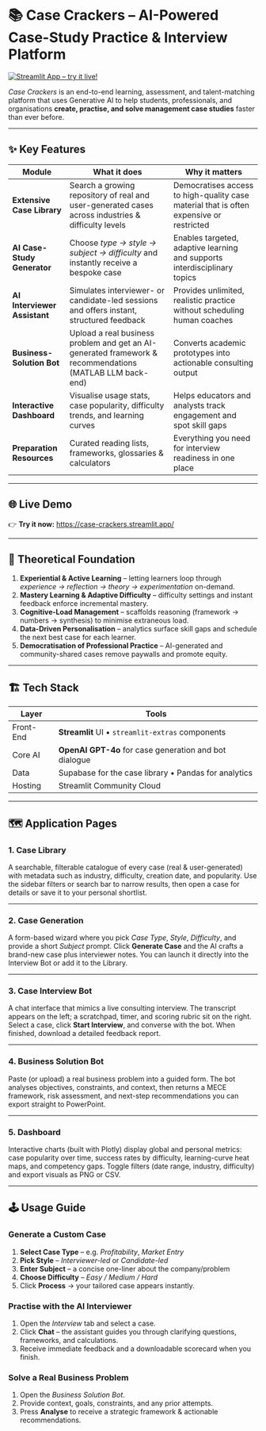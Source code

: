 # 📚 Case Crackers – AI-Powered Case-Study Practice & Interview Platform

[![Streamlit App – try it live!](https://img.shields.io/badge/Launch-CaseCrackers-green?logo=streamlit)](https://case-crackers.streamlit.app/)

*Case Crackers* is an end-to-end learning, assessment, and talent-matching platform that uses Generative AI to help students, professionals, and organisations **create, practise, and solve management case studies** faster than ever before.

---

## ✨ Key Features

| Module | What it does | Why it matters |
|--------|--------------|----------------|
| **Extensive Case Library** | Search a growing repository of real and user-generated cases across industries & difficulty levels | Democratises access to high-quality case material that is often expensive or restricted |
| **AI Case-Study Generator** | Choose *type → style → subject → difficulty* and instantly receive a bespoke case | Enables targeted, adaptive learning and supports interdisciplinary topics |
| **AI Interviewer Assistant** | Simulates interviewer- or candidate-led sessions and offers instant, structured feedback | Provides unlimited, realistic practice without scheduling human coaches |
| **Business-Solution Bot** | Upload a real business problem and get an AI-generated framework & recommendations (MATLAB LLM back-end) | Converts academic prototypes into actionable consulting output |
| **Interactive Dashboard** | Visualise usage stats, case popularity, difficulty trends, and learning curves | Helps educators and analysts track engagement and spot skill gaps |
| **Preparation Resources** | Curated reading lists, frameworks, glossaries & calculators | Everything you need for interview readiness in one place |

---

## 🌐 Live Demo  

👉 **Try it now:** <https://case-crackers.streamlit.app/>

---

## 🧠 Theoretical Foundation

1. **Experiential & Active Learning** – letting learners loop through *experience → reflection → theory → experimentation* on-demand.  
2. **Mastery Learning & Adaptive Difficulty** – difficulty settings and instant feedback enforce incremental mastery.  
3. **Cognitive-Load Management** – scaffolds reasoning (framework → numbers → synthesis) to minimise extraneous load.  
4. **Data-Driven Personalisation** – analytics surface skill gaps and schedule the next best case for each learner.  
5. **Democratisation of Professional Practice** – AI-generated and community-shared cases remove paywalls and promote equity.

---

## 🏗️ Tech Stack

| Layer     | Tools |
|-----------|-------|
| Front-End | **Streamlit** UI • `streamlit-extras` components |
| Core AI   | **OpenAI GPT-4o** for case generation and bot dialogue |
| Data      | Supabase for the case library • Pandas for analytics |
| Hosting   | Streamlit Community Cloud |

---

## 🗺️ Application Pages

### 1. Case Library

A searchable, filterable catalogue of every case (real & user-generated) with metadata such as industry, difficulty, creation date, and popularity. Use the sidebar filters or search bar to narrow results, then open a case for details or save it to your personal shortlist.

---

### 2. Case Generation

A form-based wizard where you pick *Case Type*, *Style*, *Difficulty*, and provide a short *Subject* prompt. Click **Generate Case** and the AI crafts a brand-new case plus interviewer notes. You can launch it directly into the Interview Bot or add it to the Library.

---

### 3. Case Interview Bot

A chat interface that mimics a live consulting interview. The transcript appears on the left; a scratchpad, timer, and scoring rubric sit on the right. Select a case, click **Start Interview**, and converse with the bot. When finished, download a detailed feedback report.

---

### 4. Business Solution Bot

Paste (or upload) a real business problem into a guided form. The bot analyses objectives, constraints, and context, then returns a MECE framework, risk assessment, and next-step recommendations you can export straight to PowerPoint.

---

### 5. Dashboard

Interactive charts (built with Plotly) display global and personal metrics: case popularity over time, success rates by difficulty, learning-curve heat maps, and competency gaps. Toggle filters (date range, industry, difficulty) and export visuals as PNG or CSV.

---

## 🕹️ Usage Guide

### Generate a Custom Case
1. **Select Case Type** – e.g. *Profitability*, *Market Entry*  
2. **Pick Style** – *Interviewer-led* or *Candidate-led*  
3. **Enter Subject** – a concise one-liner about the company/problem  
4. **Choose Difficulty** – *Easy / Medium / Hard*  
5. Click **Process** → your tailored case appears instantly.

### Practise with the AI Interviewer
1. Open the *Interview* tab and select a case.  
2. Click **Chat** – the assistant guides you through clarifying questions, frameworks, and calculations.  
3. Receive immediate feedback and a downloadable scorecard when you finish.

### Solve a Real Business Problem
1. Open the *Business Solution Bot*.  
2. Provide context, goals, constraints, and any prior attempts.  
3. Press **Analyse** to receive a strategic framework & actionable recommendations.

